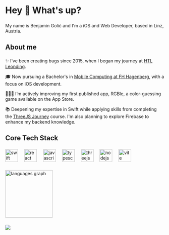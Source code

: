 <h1 align="left">Hey 👋 What's up?</h1>

###

<p align="left">My name is Benjamin Golić and I'm a iOS and Web Developer, based in Linz, Austria.</p>

###

<h2 align="left">About me</h2>

###

✨ I’ve been creating bugs since 2015, when I began my journey at [HTL Leonding](https://www.htl-leonding.at).

🎓 Now pursuing a Bachelor's in [Mobile Computing at FH Hagenberg](https://fh-ooe.at/en/degree-programs/mobile-computing-bachelor), with a focus on iOS development.

👨🏻‍💻 I’m actively improving my first published app, RGBle, a color-guessing game available on the App Store.

📚 Deepening my expertise in Swift while applying skills from completing the [ThreeJS Journey](https://threejs-journey.com) course. I'm also planning to explore Firebase to enhance my backend knowledge.

###

<h2 align="left">Core Tech Stack</h2>

###

<div align="left">
  <img src="https://cdn.simpleicons.org/swift/F05138" height="40" alt="swift logo"  />
  <img width="12" />
  <img src="https://cdn.jsdelivr.net/gh/devicons/devicon/icons/react/react-original.svg" height="40" alt="react logo"  />
  <img width="12" />
  <img src="https://skillicons.dev/icons?i=js" height="40" alt="javascript logo"  />
  <img width="12" />
  <img src="https://skillicons.dev/icons?i=ts" height="40" alt="typescript logo"  />
  <img width="12" />
  <img src="https://skillicons.dev/icons?i=threejs" height="40" alt="threejs logo"  />
  <img width="12" />
  <img src="https://cdn.simpleicons.org/nodedotjs/339933" height="40" alt="nodejs logo"  />
  <img width="12" />
  <img src="https://skillicons.dev/icons?i=vite" height="40" alt="vite logo"  />
</div>

###

<div align="left">
  <img src="https://github-readme-stats.vercel.app/api/top-langs?username=benjamingolic&locale=en&hide_title=false&layout=compact&card_width=320&langs_count=8&theme=github_dark&hide_border=true&order=2" height="150" alt="languages graph"  />
</div>

###

<div align="left">
  <img src="https://visitor-badge.laobi.icu/badge?page_id=benjamingolic.benjamingolic&left_color=black&right_color=darkgreen&left_text=Visitors:"  />
</div>

###

<!--
**benjamingolic/benjamingolic** is a ✨ _special_ ✨ repository because its `README.md` (this file) appears on your GitHub profile.

Here are some ideas to get you started:

- 🔭 I’m currently working on ...
- 🌱 I’m currently learning ...
- 👯 I’m looking to collaborate on ...
- 🤔 I’m looking for help with ...
- 💬 Ask me about ...
- 📫 How to reach me: ...
- 😄 Pronouns: ...
- ⚡ Fun fact: ...
-->
